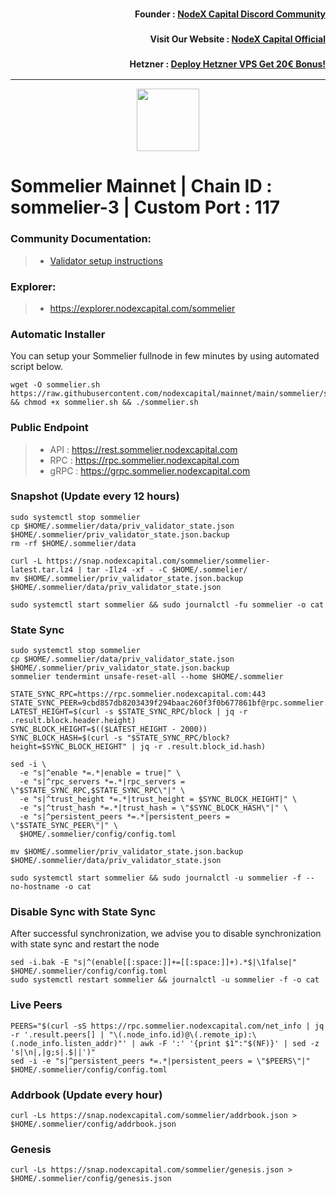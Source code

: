 <h3><p style="font-size:14px" align="right">Founder :
<a href="https://discord.gg/nodexcapital" target="_blank">NodeX Capital Discord Community</a></p></h3>
<h3><p style="font-size:14px" align="right">Visit Our Website :
<a href="https://discord.gg/nodexcapital" target="_blank">NodeX Capital Official</a></p></h3>
<h3><p style="font-size:14px" align="right">Hetzner :
<a href="https://hetzner.cloud/?ref=bMTVi7dcwSgA" target="_blank">Deploy Hetzner VPS Get 20€ Bonus!</a></h3>
<hr>


<p align="center">
  <img height="100" height="auto" src="https://polkachu.com/images/chains/sommelier.png">
</p>

# Sommelier Mainnet | Chain ID : sommelier-3 | Custom Port : 117

### Community Documentation:
>- [Validator setup instructions](https://polkachu.com/networks/sommelier)

### Explorer:
>-  https://explorer.nodexcapital.com/sommelier

### Automatic Installer
You can setup your Sommelier fullnode in few minutes by using automated script below.
```
wget -O sommelier.sh https://raw.githubusercontent.com/nodexcapital/mainnet/main/sommelier/sommelier.sh && chmod +x sommelier.sh && ./sommelier.sh
```
### Public Endpoint

>- API : https://rest.sommelier.nodexcapital.com
>- RPC : https://rpc.sommelier.nodexcapital.com
>- gRPC : https://grpc.sommelier.nodexcapital.com

### Snapshot (Update every 12 hours)
```
sudo systemctl stop sommelier
cp $HOME/.sommelier/data/priv_validator_state.json $HOME/.sommelier/priv_validator_state.json.backup
rm -rf $HOME/.sommelier/data

curl -L https://snap.nodexcapital.com/sommelier/sommelier-latest.tar.lz4 | tar -Ilz4 -xf - -C $HOME/.sommelier/
mv $HOME/.sommelier/priv_validator_state.json.backup $HOME/.sommelier/data/priv_validator_state.json

sudo systemctl start sommelier && sudo journalctl -fu sommelier -o cat
```

### State Sync
```
sudo systemctl stop sommelier
cp $HOME/.sommelier/data/priv_validator_state.json $HOME/.sommelier/priv_validator_state.json.backup
sommelier tendermint unsafe-reset-all --home $HOME/.sommelier

STATE_SYNC_RPC=https://rpc.sommelier.nodexcapital.com:443
STATE_SYNC_PEER=9cbd857db8203439f294baac260f3f0b677861bf@rpc.sommelier.nodexcapital.com:11756
LATEST_HEIGHT=$(curl -s $STATE_SYNC_RPC/block | jq -r .result.block.header.height)
SYNC_BLOCK_HEIGHT=$(($LATEST_HEIGHT - 2000))
SYNC_BLOCK_HASH=$(curl -s "$STATE_SYNC_RPC/block?height=$SYNC_BLOCK_HEIGHT" | jq -r .result.block_id.hash)

sed -i \
  -e "s|^enable *=.*|enable = true|" \
  -e "s|^rpc_servers *=.*|rpc_servers = \"$STATE_SYNC_RPC,$STATE_SYNC_RPC\"|" \
  -e "s|^trust_height *=.*|trust_height = $SYNC_BLOCK_HEIGHT|" \
  -e "s|^trust_hash *=.*|trust_hash = \"$SYNC_BLOCK_HASH\"|" \
  -e "s|^persistent_peers *=.*|persistent_peers = \"$STATE_SYNC_PEER\"|" \
  $HOME/.sommelier/config/config.toml

mv $HOME/.sommelier/priv_validator_state.json.backup $HOME/.sommelier/data/priv_validator_state.json

sudo systemctl start sommelier && sudo journalctl -u sommelier -f --no-hostname -o cat
```

### Disable Sync with State Sync
After successful synchronization, we advise you to disable synchronization with state sync and restart the node
```
sed -i.bak -E "s|^(enable[[:space:]]+=[[:space:]]+).*$|\1false|" $HOME/.sommelier/config/config.toml
sudo systemctl restart sommelier && journalctl -u sommelier -f -o cat
```

### Live Peers
```
PEERS="$(curl -sS https://rpc.sommelier.nodexcapital.com/net_info | jq -r '.result.peers[] | "\(.node_info.id)@\(.remote_ip):\(.node_info.listen_addr)"' | awk -F ':' '{print $1":"$(NF)}' | sed -z 's|\n|,|g;s|.$||')"
sed -i -e "s|^persistent_peers *=.*|persistent_peers = \"$PEERS\"|" $HOME/.sommelier/config/config.toml
```
### Addrbook (Update every hour)
```
curl -Ls https://snap.nodexcapital.com/sommelier/addrbook.json > $HOME/.sommelier/config/addrbook.json
```
### Genesis
```
curl -Ls https://snap.nodexcapital.com/sommelier/genesis.json > $HOME/.sommelier/config/genesis.json
```